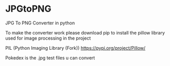 # JPGtoPNG
JPG To PNG Converter in python 

To make the converter work please download pip to install the pillow library used for image processing in the project

PIL (Python Imaging Library (Fork)) https://pypi.org/project/Pillow/

Pokedex is the .jpg test files u can convert
